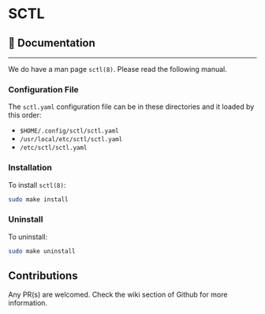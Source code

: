 # SCTL

## 📖 Documentation

-----

We do have a man page `sctl(8)`. Please read the following manual.

### Configuration File

The `sctl.yaml` configuration file can be in these directories and it loaded by this order:

- `$HOME/.config/sctl/sctl.yaml`
- `/usr/local/etc/sctl/sctl.yaml`
- `/etc/sctl/sctl.yaml`

### Installation

To install `sctl(8)`:

```sh
sudo make install
```

### Uninstall

To uninstall:

```sh
sudo make uninstall
```

## Contributions

Any PR(s) are welcomed.
Check the wiki section of Github for more information.
